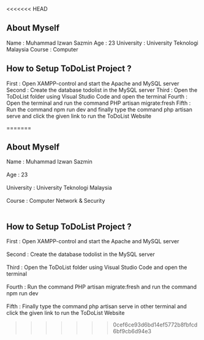 <<<<<<< HEAD

## About Myself

Name : Muhammad Izwan Sazmin
Age  : 23 
University : University Teknologi Malaysia
Course : Computer



## How to Setup ToDoList Project ?

First   : Open XAMPP-control and start the Apache and MySQL server
Second  : Create the database todolist in the MySQL server
Third   : Open the ToDoList folder using Visual Studio Code and open the terminal
Fourth  : Open the terminal and run the command PHP artisan migrate:fresh
Fifth   : Run the command npm run dev and finally type the command php artisan serve and click the given link to run the ToDoList Website


=======
## About Myself

Name       : Muhammad Izwan Sazmin
<br></br>
Age        : 23
<br></br>
University : University Teknologi Malaysia
<br></br>
Course     : Computer Network & Security
<br></br>

## How to Setup ToDoList Project ?

First   : Open XAMPP-control and start the Apache and MySQL server
<br></br>
Second  : Create the database todolist in the MySQL server
<br></br>
Third   : Open the ToDoList folder using Visual Studio Code and open the terminal
<br></br>
Fourth  : Run the command PHP artisan migrate:fresh and run the command npm run dev
<br></br>
Fifth   : Finally type the command php artisan serve in other terminal and click the given link to run the ToDoList Website

>>>>>>> 0cef6ce93d6bd14ef5772b8fbfcd6bf9cb6d94e3
